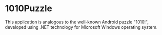 1010Puzzle
==========

This application is analogous to the well-known Android puzzle "1010!", developed using .NET technology for Microsoft Windows operating system.
